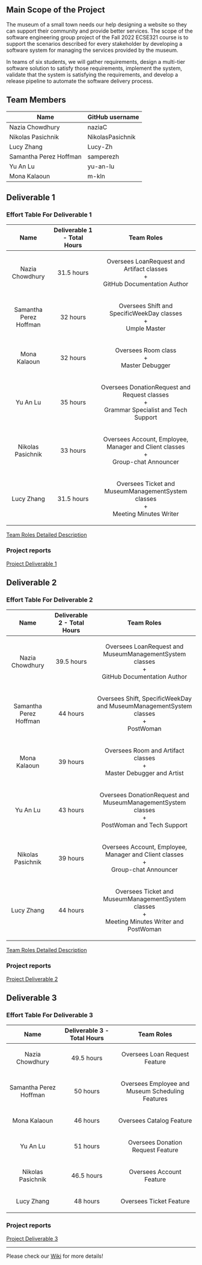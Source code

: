## Main Scope of the Project
The museum of a small town needs our help designing a website so they can support their community and provide better services. The scope of the software engineering group project of the Fall 2022 ECSE321 course is to support the scenarios described for every stakeholder by developing a software system for managing the services provided by the museum.

In teams of six students, we will gather requirements, design a multi-tier software solution to satisfy those requirements, implement the system, validate that the system is satisfying the requirements, and develop a release pipeline to automate the software delivery process.

## Team Members

| Name          | GitHub username |
| ------------- | --------------- |
| Nazia Chowdhury | naziaC             |
| Nikolas Pasichnik | NikolasPasichnik|
| Lucy Zhang | Lucy-Zh |
| Samantha Perez Hoffman| samperezh   |
| Yu An Lu | yu-an-lu             |
| Mona Kalaoun  | m-kln             |

## Deliverable 1

### Effort Table For Deliverable 1

| Name          | Deliverable 1 - Total Hours |Team Roles| 
| ------------- | --------------- | --------------- |
| <p align="center">Nazia Chowdhury </p>|<p align="center">31.5 hours</p>| <p align="center"> Oversees LoanRequest and Artifact classes <br> + <br> GitHub Documentation Author </p> |
| <p align="center">Samantha Perez Hoffman</p>|<p align="center">32 hours</p>| <p align="center"> Oversees Shift and SpecificWeekDay classes <br> + <br> Umple Master </p> |
| <p align="center">Mona Kalaoun </p> |<p align="center">32 hours</p>| <p align="center"> Oversees Room class <br> + <br> Master Debugger </p> |
| <p align="center">Yu An Lu</p> |<p align="center">35 hours</p>| <p align="center"> Oversees DonationRequest and Request classes <br> + <br> Grammar Specialist and Tech Support </p> |
| <p align="center">Nikolas Pasichnik</p> |<p align="center">33 hours</p>| <p align="center"> Oversees Account, Employee, Manager and Client classes <br> + <br> Group-chat Announcer </p> |
| <p align="center">Lucy Zhang</p> |<p align="center">31.5 hours</p>| <p align="center"> Oversees Ticket and MuseumManagementSystem classes <br> + <br> Meeting Minutes Writer </p> |

[Team Roles Detailed Description](https://github.com/McGill-ECSE321-Fall2022/project-group-13/wiki/Project-Deliverable-1-Report#team-roles-detailed-description)

### Project reports
[Project Deliverable 1](https://github.com/McGill-ECSE321-Fall2022/project-group-13/wiki/Project-Deliverable-1-Report)

## Deliverable 2

### Effort Table For Deliverable 2

| Name          | Deliverable 2 - Total Hours |Team Roles| 
| ------------- | --------------- | --------------- |
| <p align="center">Nazia Chowdhury </p>|<p align="center"> 39.5 hours</p>| <p align="center"> Oversees LoanRequest and MuseumManagementSystem classes <br> + <br> GitHub Documentation Author </p> |
| <p align="center">Samantha Perez Hoffman</p>|<p align="center">44 hours</p>| <p align="center"> Oversees Shift, SpecificWeekDay and MuseumManagementSystem classes <br> + <br> PostWoman </p> |
| <p align="center">Mona Kalaoun </p> |<p align="center">39 hours</p>| <p align="center"> Oversees Room and Artifact classes <br> + <br> Master Debugger and Artist </p> |
| <p align="center">Yu An Lu</p> |<p align="center">43 hours</p>| <p align="center"> Oversees DonationRequest and MuseumManagementSystem classes <br> + <br> PostWoman and Tech Support </p> |
| <p align="center">Nikolas Pasichnik</p> |<p align="center">39 hours</p>| <p align="center"> Oversees Account, Employee, Manager and Client classes <br> + <br> Group-chat Announcer </p> |
| <p align="center">Lucy Zhang</p> |<p align="center">44 hours</p>| <p align="center"> Oversees Ticket and MuseumManagementSystem classes <br> + <br> Meeting Minutes Writer and PostWoman </p> |

[Team Roles Detailed Description](https://github.com/McGill-ECSE321-Fall2022/project-group-13/wiki/Team-Roles-Detailed-Description#team-roles-detailed-description)

### Project reports
[Project Deliverable 2](https://github.com/McGill-ECSE321-Fall2022/project-group-13/wiki/Project-Deliverable-2-Report)

## Deliverable 3

### Effort Table For Deliverable 3

| Name          | Deliverable 3 - Total Hours |Team Roles| 
| ------------- | --------------- | --------------- |
| <p align="center">Nazia Chowdhury </p>|<p align="center"> 49.5 hours</p>| <p align="center"> Oversees Loan Request Feature </p> |
| <p align="center">Samantha Perez Hoffman</p>|<p align="center">50 hours</p>| <p align="center"> Oversees Employee and Museum Scheduling Features </p>|
| <p align="center">Mona Kalaoun </p> |<p align="center">46 hours</p>| <p align="center"> Oversees Catalog Feature </p> |
| <p align="center">Yu An Lu</p> |<p align="center">51 hours</p>| <p align="center"> Oversees Donation Request Feature </p> |
| <p align="center">Nikolas Pasichnik</p> |<p align="center">46.5 hours</p>| <p align="center"> Oversees Account Feature </p> |
| <p align="center">Lucy Zhang</p> |<p align="center">48 hours</p>| <p align="center"> Oversees Ticket Feature </p> |

### Project reports
[Project Deliverable 3](https://github.com/McGill-ECSE321-Fall2022/project-group-13/wiki/Deliverable-3-Report)

***

Please check our [Wiki](https://github.com/McGill-ECSE321-Fall2022/project-group-13/wiki) for more details!

